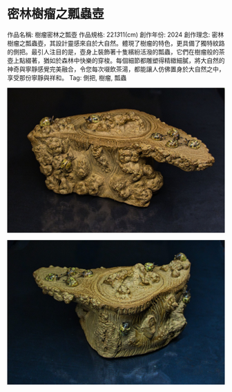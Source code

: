 # 密林樹瘤之瓢蟲壺

作品名稱: 樹瘤密林之瓢壺
作品規格: 22*13*11(cm)
創作年份: 2024
創作理念: 密林樹瘤之瓢蟲壺，其設計靈感來自於大自然。體現了樹瘤的特色，更具備了獨特紋路的側把。最引人注目的是，壺身上裝飾著十隻繽紛活潑的瓢蟲，它們在樹瘤般的茶壺上點綴著，猶如於森林中快樂的穿梭。每個細節都雕塑得精緻細膩，將大自然的神奇與寧靜感覺完美融合，令您每次啜飲茶湯，都能讓人仿佛置身於大自然之中，享受那份寧靜與祥和。
Tag: 側把, 樹瘤, 瓢蟲

![IMG_0151.jpg](IMG_0151.jpg)

![IMG_0152.jpg](IMG_0152.jpg)